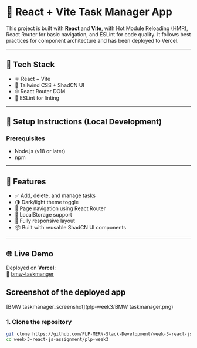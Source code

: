 # 🚀 React + Vite Task Manager App

This project is built with **React** and **Vite**, with Hot Module Reloading (HMR), React Router for basic navigation, and ESLint for code quality. It follows best practices for component architecture and has been deployed to Vercel.

---

## 🔧 Tech Stack

- ⚛️ React + Vite
- 🎨 Tailwind CSS + ShadCN UI
- 🌐 React Router DOM
- 🧹 ESLint for linting

---
## 🔧 Setup Instructions (Local Development)

### Prerequisites
- Node.js (v18 or later)
- npm

---
## 🚀 Features

- ✅ Add, delete, and manage tasks
- 🌗 Dark/light theme toggle
- 🧭 Page navigation using React Router
- 💾 LocalStorage support
- 📱 Fully responsive layout
- 📦 Built with reusable ShadCN UI components

---





## 🌐 Live Demo

Deployed on **Vercel**:  
🔗 [bmw-taskmanger](https://bmw-taskmanager3.vercel.app/)

## Screenshot of the deployed app
[BMW taskmanager_screenshot](plp-week3/BMW taskmanager.png)


### 1. Clone the repository
```bash
git clone https://github.com/PLP-MERN-Stack-Development/week-3-react-js-assignment-wamosa.git
cd week-3-react-js-assignment/plp-week3
```